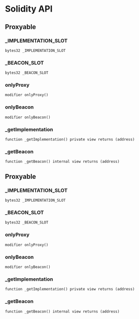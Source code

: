 # Solidity API

## Proxyable

### _IMPLEMENTATION_SLOT

```solidity
bytes32 _IMPLEMENTATION_SLOT
```

### _BEACON_SLOT

```solidity
bytes32 _BEACON_SLOT
```

### onlyProxy

```solidity
modifier onlyProxy()
```

### onlyBeacon

```solidity
modifier onlyBeacon()
```

### _getImplementation

```solidity
function _getImplementation() private view returns (address)
```

### _getBeacon

```solidity
function _getBeacon() internal view returns (address)
```

## Proxyable

### _IMPLEMENTATION_SLOT

```solidity
bytes32 _IMPLEMENTATION_SLOT
```

### _BEACON_SLOT

```solidity
bytes32 _BEACON_SLOT
```

### onlyProxy

```solidity
modifier onlyProxy()
```

### onlyBeacon

```solidity
modifier onlyBeacon()
```

### _getImplementation

```solidity
function _getImplementation() private view returns (address)
```

### _getBeacon

```solidity
function _getBeacon() internal view returns (address)
```

